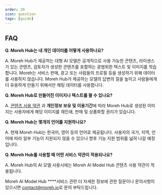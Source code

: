 ```yaml
---
order: 20
icon: question
tags: [guide]
---
```


## FAQ

**Q. Moreh Hub는 내 개인 데이터를 어떻게 사용하나요?**

A. Moreh Hub가 제공하는 대형 AI 모델은 공개적으로 사용 가능한 콘텐츠, 라이센스가 있는 콘텐츠, 검토자가 생성한 콘텐츠를 포함하는 광범위한 텍스트 및 이미지를 학습합니다. Moreh는 서비스 판매, 광고 또는 사람들의 프로필 등을 생성하기 위해 데이터를 사용하지 않습니다. Moreh Hub가 제공하는 모델의 답변의 질을 높이고 사람들에게 더 유용하게 만들기 위해서만 채팅 데이터를 사용합니다.

**Q. Moreh Hub로 만들어진 이미지나 텍스트를 팔 수 있나요?**

A. [콘텐츠 사용 약관](http://localhost:5000/moreh/moreh-docs2024/settings/pages/products/ai-model-hub/privacy--terms/#moreh-ai-model-hub-콘텐츠-사용-약관) 과 **개인정보 보유 및 이용기간**에 따라 Moreh Hub로 생성된 이미지는 사용자에게 해당 이미지를 재인쇄, 판매 및 상품화할 권리가 있습니다.

**Q. Moreh Hub는 몇개의 언어를 지원하나요?**

A. 현재 Moreh Hub는 한국어, 영어 등의 언어로 제공됩니다. 사용자의 국가, 지역, 언어에 따라 일부 기능이 지원되지 않을 수 있으나 향후 기능 지원 범위를 넓혀 나갈 예정입니다.

**Q. Moreh Hub를 사용할 때 어떤 서비스 약관이 적용되나요?** 

A. Moreh Hub의 AI 모델 사용시에는 Moreh AI Model Hub 콘텐츠 사용 약관이 적용됩니다.

Moreh AI Model Hub ****서비스 관련 더 자세한 정보에 관한 질문이나 문의사항이 있으시면 [contact@moreh.io](https://www.notion.so/docs-moreh-io-cadaf37e9e2e4b94a680902591f67927?pvs=21)로 문의 부탁드립니다.